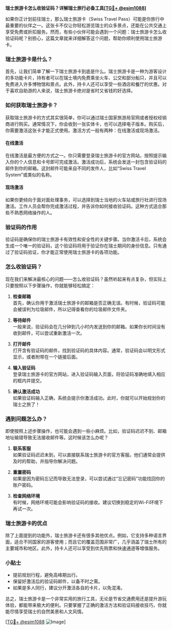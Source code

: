 **瑞士旅游卡怎么收验证码？详解瑞士旅行必备工具[[TG💪+ @esim1088](https://t.me/s/esim1088)]**

如果你正计划前往瑞士，那么瑞士旅游卡（Swiss Travel Pass）可能是你旅行中最重要的伙伴之一。这张卡不仅让你轻松游览瑞士的众多景点，还能在公共交通上享受免费或折扣服务。然而，有些小伙伴可能会遇到一个问题：瑞士旅游卡怎么收验证码呢？别担心，这篇文章就来详细解答这个问题，帮助你顺利使用瑞士旅游卡。

### 瑞士旅游卡是什么？

首先，让我们简单了解一下瑞士旅游卡到底是什么。瑞士旅游卡是一种为游客设计的多功能卡片，持有者可以在瑞士境内免费乘坐火车、公交和部分船只，并且可以免费进入许多博物馆和景点。此外，持卡人还可以享受一些酒店和餐厅的优惠。对于喜欢自助游的人来说，瑞士旅游卡绝对是省时又省钱的好选择。

### 如何获取瑞士旅游卡？

获取瑞士旅游卡的方式其实很简单，你可以通过瑞士国家旅游局官网或者授权经销商进行购买。通常情况下，你会收到一张实体卡，也可以选择电子版本。购买后，你需要激活这张卡才能正式使用。激活方式一般有两种：在线激活或现场激活。

#### 在线激活

在线激活是最方便的方式之一。你只需要登录瑞士旅游卡的官方网站，按照提示输入你的个人信息和卡号即可完成激活。激活成功后，系统会发送一封包含验证码的邮件到你的邮箱。这封邮件可能来自不同的发件人，比如“Swiss Travel System”或类似的名称。

#### 现场激活

如果你更倾向于面对面处理事务，可以选择到瑞士当地的火车站或旅行社进行现场激活。工作人员会帮你完成激活过程，并告诉你如何接收验证码。这种方式适合那些不熟悉网络操作的人。

### 验证码的作用

验证码是确保你的瑞士旅游卡有效性和安全性的关键步骤。当你激活卡后，系统会生成一个唯一的验证码，这个验证码将用于验证你在瑞士期间的身份信息。只有通过了验证码验证，你才能正常使用瑞士旅游卡的各项功能。

### 怎么收验证码？

现在我们来解决最核心的问题——怎么收验证码？虽然听起来有点复杂，但实际上只要按照以下步骤操作，你就能够轻松搞定：

1. **检查邮箱**  
   首先，确认你用于激活瑞士旅游卡的邮箱是否正确无误。有时候，验证码可能会被误判为垃圾邮件，所以记得查看你的垃圾邮件文件夹。

2. **等待邮件**  
   一般来说，验证码会在几分钟到几小时内发送到你的邮箱。如果你长时间没有收到邮件，可以尝试重新激活一次。

3. **打开邮件**  
   打开含有验证码的邮件，找到验证码的具体内容。通常，验证码会以明文形式显示，或者附带在一个链接后面。

4. **输入验证码**  
   登录瑞士旅游卡的官方网站，进入验证码输入页面，将验证码准确地填入相应的框内并提交。

5. **确认激活成功**  
   如果验证码输入正确，系统会提示你激活成功。此时，你就可以开始规划你的瑞士之旅了！

### 遇到问题怎么办？

即使按照上述步骤操作，也可能会遇到一些小麻烦。比如，验证码迟迟不到、邮箱地址输错导致无法接收邮件等。这时候该怎么办呢？

1. **联系客服**  
   如果验证码迟迟未到，可以直接联系瑞士旅游卡的官方客服。他们通常会提供及时的帮助，并指导你解决问题。

2. **重置密码**  
   如果是因为密码忘记而导致无法登录，可以尝试通过“忘记密码”功能找回你的账户密码。

3. **检查网络环境**  
   有时候，网络环境可能会影响验证码的接收。建议切换到稳定的Wi-Fi环境下再试一次。

### 瑞士旅游卡的优点

除了上面提到的功能外，瑞士旅游卡还有很多其他优点。例如，它支持多种语言界面，适合不同国家的游客使用；而且它的覆盖范围非常广，几乎涵盖了瑞士所有的主要城市和地区。此外，持卡人还可以享受到优先购票和快速通道等增值服务。

### 小贴士

- 提前规划行程，避免高峰期出行。
- 保留好激活后的验证码邮件，以备不时之需。
- 如果是多人同行，建议分开激活各自的卡片，以免混淆。

总之，瑞士旅游卡是一个非常实用的旅行工具，无论是节省交通费用还是提升游玩体验，都能带来极大的便利。只要掌握了正确的激活方法和验证码接收技巧，你就能尽情享受瑞士的自然美景和人文风情。

[[TG💪+ @esim1088](https://t.me/s/esim1088) ![Image](https://i.postimg.cc/4NQfJmqS/Snipaste-2025-05-13-00-14-12.png)]